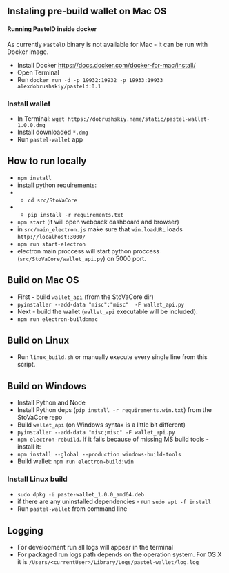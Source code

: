 ## Instaling pre-build wallet on Mac OS

#### Running PastelD inside docker

As currently `PastelD` binary is not available for Mac - it can be run with Docker image.
 - Install Docker https://docs.docker.com/docker-for-mac/install/
 - Open Terminal
 - Run `docker run -d -p 19932:19932 -p 19933:19933 alexdobrushskiy/pasteld:0.1`

### Install wallet
 - In Terminal: `wget https://dobrushskiy.name/static/pastel-wallet-1.0.0.dmg`
 - Install downloaded `*.dmg`
 - Run `pastel-wallet` app

## How to run locally
 
 - `npm install`
 - install python requirements:
 - - `cd src/StoVaCore`
 - - `pip install -r requirements.txt`
 - `npm start` (it will open webpack dashboard and browser)
 - in `src/main_electron.js` make sure that `win.loadURL` loads `http://localhost:3000/`
 - `npm run start-electron`
 - electron main proccess will start python proccess (`src/StoVaCore/wallet_api.py`) on 5000 port.


## Build on Mac OS
 - First - build `wallet_api` (from the StoVaCore dir)
 - `pyinstaller --add-data "misc":"misc"  -F wallet_api.py`
 - Next - build the wallet (`wallet_api` executable will be included).
 - `npm run electron-build:mac`
 
## Build on Linux
 - Run `linux_build.sh` or manually execute every single line from this script.
 
## Build on Windows
 - Install Python and Node
 - Install Python deps (`pip install -r requirements.win.txt`) from the StoVaCore repo
 - Build `wallet_api` (on Windows syntax is a little bit different)
 - `pyinstaller --add-data "misc;misc" -F wallet_api.py`
 - `npm electron-rebuild`. If it fails because of missing MS build tools - install it:
 - `npm install --global --production windows-build-tools`
 - Build wallet: `npm run electron-build:win`
  
### Install Linux build
 - `sudo dpkg -i paste-wallet_1.0.0_amd64.deb`
 - if there are any uninstalled dependencies - run `sudo apt -f install`
 - Run `pastel-wallet` from command line

## Logging
 - For development run all logs will appear in the terminal
 - For packaged run logs path depends on the operation system. For OS X it is `/Users/<currentUser>/Library/Logs/pastel-wallet/log.log`
